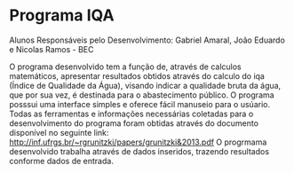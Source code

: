 # Programa IQA
Alunos Responsáveis pelo Desenvolvimento: Gabriel Amaral, João Eduardo e Nicolas Ramos - BEC

O programa desenvolvido tem a função de, através de calculos matemáticos, apresentar resultados obtidos através do calculo do iqa (Índice de Qualidade da Água), visando indicar a qualidade bruta da água, que por sua vez, é destinada para o abastecimento público. O programa posssui uma interface simples e oferece fácil manuseio para o usúario. Todas as ferramentas e informações necessárias coletadas para o desenvolvimento do programa foram obtidas através do documento disponível no seguinte link: http://inf.ufrgs.br/~rgrunitzki/papers/grunitzki&2013.pdf
   O progrmama desenvolvido trabalha através de dados inseridos, trazendo resultados conforme dados de entrada.
 
